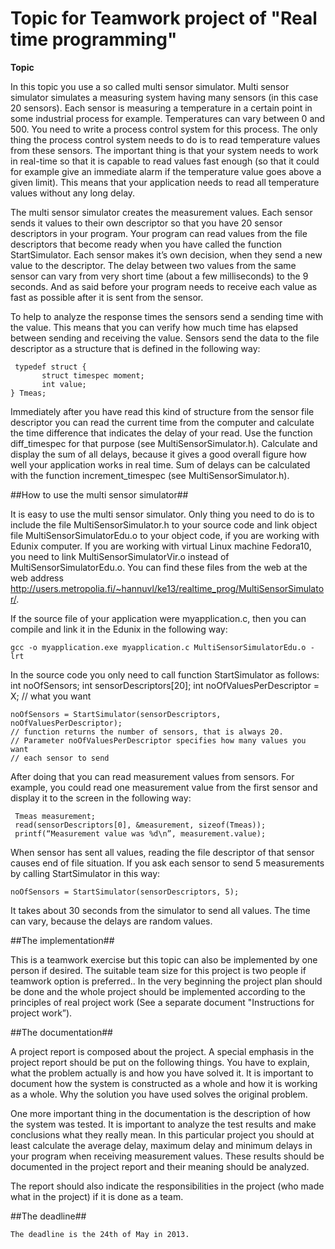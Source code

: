 Topic for Teamwork project of "Real time programming"
==============

**Topic**

In this topic you use a so called multi sensor simulator. Multi sensor simulator simulates a measuring system having many sensors (in this case 20 sensors). Each sensor is measuring a temperature in a certain point in some industrial process for example. Temperatures can vary between 0 and 500. You need to write a process control system for this process. The only thing the process control system needs to do is to read temperature values from these sensors. The important thing is that your system needs to work in real-time so that it is capable to read values fast enough (so that it could for example give an immediate alarm if the temperature value goes above a given limit). This means that your application needs to read all temperature values without any long delay.
	
The multi sensor simulator creates the measurement values. Each sensor sends it values to their own descriptor so that you have 20 sensor descriptors in your program. Your program can read values from the file descriptors that become ready when you have called the function StartSimulator. Each sensor makes it’s own decision, when they send a new value to the descriptor. The delay between two values from the same sensor can vary from very short time (about a few milliseconds) to the 9 seconds. And as said before your program needs to receive each value as fast as possible after it is sent from the sensor.
	
To help to analyze the response times the sensors send a sending time with the value. This means that you can verify how much time has elapsed between sending and receiving the value. Sensors send the data to the file descriptor as a structure that is defined in the following way:

	 typedef struct {
	       struct timespec moment;
	       int value;
	} Tmeas;

Immediately after you have read this kind of structure from the sensor file descriptor you can read the current time from the computer and calculate the time difference that indicates the delay of your read. Use the function diff_timespec for that purpose (see MultiSensorSimulator.h). Calculate and display the sum of all delays, because it gives a good overall figure how well your application works in real time. Sum of delays can be calculated with the function increment_timespec (see MultiSensorSimulator.h). 

##How to use the multi sensor simulator##

It is easy to use the multi sensor simulator. Only thing you need to do is to include the file MultiSensorSimulator.h to your source code and  link object file MultiSensorSimulatorEdu.o to your object code, if you are working with Edunix computer. If you are working with virtual Linux machine Fedora10, you need to link MultiSensorSimulatorVir.o instead of MultiSensorSimulatorEdu.o.
You can find these files from the web at the web address http://users.metropolia.fi/~hannuvl/ke13/realtime_prog/MultiSensorSimulator/.

If the source file of your application were myapplication.c, then you can compile and link it in the Edunix in the following way:
	
	gcc -o myapplication.exe myapplication.c MultiSensorSimulatorEdu.o -lrt

In the source code you only need to call function StartSimulator  as follows:
	int noOfSensors;
	int sensorDescriptors[20];
	int noOfValuesPerDescriptor = X; // what you want

	noOfSensors = StartSimulator(sensorDescriptors, noOfValuesPerDescriptor);
	// function returns the number of sensors, that is always 20.
	// Parameter noOfValuesPerDescriptor specifies how many values you want 
	// each sensor to send

After doing that you can read measurement values from sensors. For example, you could read one measurement value from the first sensor and display it to the screen in the following way:
	
	 Tmeas measurement;
	 read(sensorDescriptors[0], &measurement, sizeof(Tmeas));
	 printf(“Measurement value was %d\n”, measurement.value);

When sensor has sent all values, reading the file descriptor of that sensor causes end of file situation. If you ask each sensor to send 5 measurements by calling StartSimulator in this way:

	noOfSensors = StartSimulator(sensorDescriptors, 5);

It takes about 30 seconds from the simulator to send all values. The time can vary, because the delays are random values.

##The implementation##

This is a teamwork exercise but this topic can also be implemented by one person if desired. The suitable team size for this project is two people if teamwork option is preferred.. In the very beginning the project plan should be done and the whole project should be implemented according to the principles of real project work (See a separate document "Instructions for project work”). 

##The documentation##

A project report is composed about the project. A special emphasis in the project report should be put on the following things. You have to explain, what the problem actually is and how you have solved it. It is important to document how the system is constructed as a whole and how it is working as a whole. Why the solution you have used solves the original problem.

One more important thing in the documentation is the description of how the system was tested. It is important to analyze the test results and make conclusions what they really mean. In this particular project you should at least calculate the average delay, maximum delay and minimum delays in your program when receiving measurement values. These results should be documented in the project report and their meaning should be analyzed.

The report should also indicate the responsibilities in the project (who made what in the project) if it is done as a team. 

##The deadline##

	The deadline is the 24th of May in 2013.


